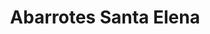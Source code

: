 ---
title: "Abarrotes Santa Elena"
url: /suchitlan-comala-colima/abarrotes-santa-elena/
shop: Lebensmittel
---
